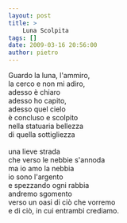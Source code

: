 ```yaml
---
layout: post
title: >
    Luna Scolpita
tags: []
date: 2009-03-16 20:56:00
author: pietro
---
```

Guardo la luna, l'ammiro,<br/>la cerco e non mi adiro,<br/>adesso è chiaro<br/>adesso ho capito,<br/>adesso quel cielo<br/>è concluso e scolpito<br/>nella statuaria bellezza<br/>di quella sottigliezza<br/><br/>una lieve strada<br/>che verso le nebbie s'annoda<br/>ma io amo la nebbia<br/>io sono l'argento<br/>e spezzando ogni rabbia<br/>andremo sgomento<br/>verso un oasi di ciò che vorremo<br/>e di ciò, in cui entrambi crediamo.

